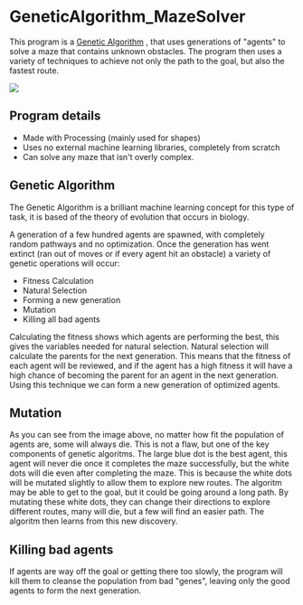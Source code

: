 # GeneticAlgorithm_MazeSolver
This program is a [Genetic Algorithm](https://en.wikipedia.org/wiki/Genetic_algorithm) , that uses generations of "agents" to solve a maze 
that contains unknown obstacles. The program then uses a variety of techniques to achieve not only the path to the goal, but also the
fastest route.

![](https://github.com/BenHenderson09/GeneticAlgortim_MazeSolver/blob/master/gen19.png)

## Program details
- Made with Processing (mainly used for shapes)
- Uses no external machine learning libraries, completely from scratch
- Can solve any maze that isn't overly complex.

## Genetic Algorithm
The Genetic Algorithm is a brilliant machine learning concept for this type of task, it is based of the theory of evolution that occurs
in biology. 

A generation of a few hundred agents are spawned, with completely random pathways and no optimization. Once the generation
has went extinct (ran out of moves or if every agent hit an obstacle) a variety of genetic operations will occur:
- Fitness Calculation
- Natural Selection
- Forming a new generation
- Mutation
- Killing all bad agents

Calculating the fitness shows which agents are performing the best, this gives the variables needed for natural selection.
Natural selection will calculate the parents for the next generation. This means that the fitness of each agent will be reviewed, and if
the agent has a high fitness it will have a high chance of becoming the parent for an agent in the next generation. Using this technique
we can form a new generation of optimized agents.

## Mutation
As you can see from the image above, no matter how fit the population of agents are, some will always die. This is not a flaw, but one
of the key components of genetic algoritms. The large blue dot is the best agent, this agent will never die once it completes the maze successfully, but the white dots will die even after completing the maze. This is because the white dots will be mutated slightly to
allow them to explore new routes. The algoritm may be able to get to the goal, but it could be going around a long path. By mutating these
white dots, they can change their directions to explore different routes, many will die, but a few will find an easier path. The algoritm
then learns from this new discovery.

## Killing bad agents
If agents are way off the goal or getting there too slowly, the program will kill them to cleanse the population from bad "genes", leaving only the good agents to form the next generation.

